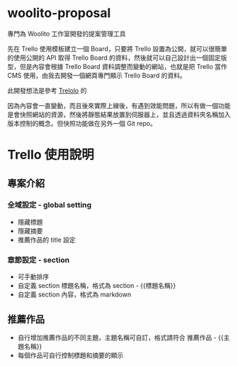 # woolito-proposal

專門為 Woolito 工作室開發的提案管理工具

先在 Trello 使用模板建立一個 Board，只要將 Trello 設置為公開，就可以很簡單的使用公開的 API 取得 Trello Board 的資料，然後就可以自己設計出一個固定版型，但是內容會根據 Trello Board 資料調整而變動的網站，也就是把 Trello 當作 CMS 使用，由我去開發一個網頁專門顯示 Trello Board 的資料。

此開發想法是參考 [Trelolo](https://trelolo.com/) 的

因為內容會一直變動，而且後來實際上線後，有遇到效能問題，所以有做一個功能是會快照網站的資源，然後將靜態結果放置到伺服器上，並且透過資料夾名稱加入版本控制的概念。但快照功能做在另外一個 Git repo。

# Trello 使用說明

## 專案介紹

### 全域設定 - global setting

- 隱藏標題
- 隱藏摘要
- 推薦作品的 title 設定

### 章節設定 - section

- 可手動排序
- 自定義 section 標題名稱，格式為 section - {{標題名稱}}
- 自定義 section 內容，格式為 markdown

## 推薦作品

- 自行增加推薦作品的不同主題，主題名稱可自訂，格式請符合 推薦作品 - {{主題名稱}}
- 每個作品可自行控制標題和摘要的顯示
